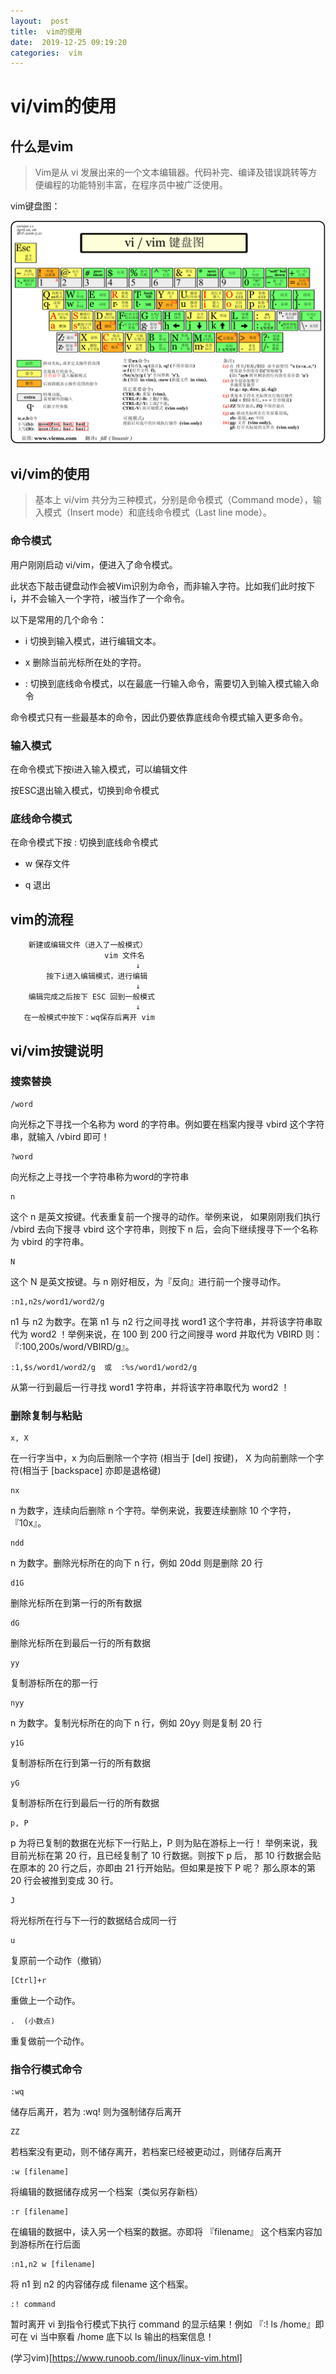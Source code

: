 ```yaml
---
layout:  post
title:  vim的使用 
date:  2019-12-25 09:19:20
categories:  vim
---
```



# vi/vim的使用


## 什么是vim

>Vim是从 vi 发展出来的一个文本编辑器。代码补完、编译及错误跳转等方便编程的功能特别丰富，在程序员中被广泛使用。

vim键盘图：

![vim](/assets/vim/vim.gif)


## vi/vim的使用

>基本上 vi/vim 共分为三种模式，分别是命令模式（Command mode），输入模式（Insert mode）和底线命令模式（Last line mode）。


### 命令模式

用户刚刚启动 vi/vim，便进入了命令模式。

此状态下敲击键盘动作会被Vim识别为命令，而非输入字符。比如我们此时按下i，并不会输入一个字符，i被当作了一个命令。

以下是常用的几个命令：

+ i 切换到输入模式，进行编辑文本。

+ x 删除当前光标所在处的字符。

+ : 切换到底线命令模式，以在最底一行输入命令，需要切入到输入模式输入命令

命令模式只有一些最基本的命令，因此仍要依靠底线命令模式输入更多命令。


### 输入模式

在命令模式下按i进入输入模式，可以编辑文件

按ESC退出输入模式，切换到命令模式


### 底线命令模式

在命令模式下按 : 切换到底线命令模式

+ w 保存文件

+ q 退出


## vim的流程

        新建或编辑文件（进入了一般模式）
                         vim 文件名
                                ↓
            按下i进入编辑模式，进行编辑
                                ↓
        编辑完成之后按下 ESC 回到一般模式
                                ↓
       在一般模式中按下：wq保存后离开 vim


## vi/vim按键说明


### 搜索替换


	/word  	
		
向光标之下寻找一个名称为 word 的字符串。例如要在档案内搜寻 vbird 这个字符串，就输入 /vbird 即可！ 



	?word
	
向光标之上寻找一个字符串称为word的字符串



	n
	
这个 n 是英文按键。代表重复前一个搜寻的动作。举例来说， 如果刚刚我们执行 /vbird 去向下搜寻 vbird 这个字符串，则按下 n 后，会向下继续搜寻下一个名称为 vbird 的字符串。



	N
	
这个 N 是英文按键。与 n 刚好相反，为『反向』进行前一个搜寻动作。



	:n1,n2s/word1/word2/g
	
n1 与 n2 为数字。在第 n1 与 n2 行之间寻找 word1 这个字符串，并将该字符串取代为 word2 ！举例来说，在 100 到 200 行之间搜寻 word 并取代为 VBIRD 则：『:100,200s/word/VBIRD/g』。



	:1,$s/word1/word2/g  或  :%s/word1/word2/g

从第一行到最后一行寻找 word1 字符串，并将该字符串取代为 word2 ！


### 删除复制与粘贴

	x, X
	
在一行字当中，x 为向后删除一个字符 (相当于 [del] 按键)， X 为向前删除一个字符(相当于 [backspace] 亦即是退格键)



	nx
	
n 为数字，连续向后删除 n 个字符。举例来说，我要连续删除 10 个字符， 『10x』。



	ndd
	
n 为数字。删除光标所在的向下 n 行，例如 20dd 则是删除 20 行



	d1G
	
删除光标所在到第一行的所有数据



	dG
	
删除光标所在到最后一行的所有数据



	yy
	
复制游标所在的那一行



	nyy
	
n 为数字。复制光标所在的向下 n 行，例如 20yy 则是复制 20 行



	y1G
	
复制游标所在行到第一行的所有数据



	yG
	
复制游标所在行到最后一行的所有数据



	p, P
	
p 为将已复制的数据在光标下一行贴上，P 则为贴在游标上一行！ 举例来说，我目前光标在第 20 行，且已经复制了 10 行数据。则按下 p 后， 那 10 行数据会贴在原本的 20 行之后，亦即由 21 行开始贴。但如果是按下 P 呢？ 那么原本的第 20 行会被推到变成 30 行。



	J
	
将光标所在行与下一行的数据结合成同一行



	u
	
复原前一个动作（撤销）



	[Ctrl]+r
	
重做上一个动作。



	.  (小数点)
	
重复做前一个动作。


### 指令行模式命令

	:wq
	
储存后离开，若为 :wq! 则为强制储存后离开
	
	
	
	ZZ
	
若档案没有更动，则不储存离开，若档案已经被更动过，则储存后离开



	:w [filename]
	
将编辑的数据储存成另一个档案（类似另存新档）



	:r [filename]
	
在编辑的数据中，读入另一个档案的数据。亦即将 『filename』 这个档案内容加到游标所在行后面



	:n1,n2 w [filename]
	
将 n1 到 n2 的内容储存成 filename 这个档案。



	:! command
	
暂时离开 vi 到指令行模式下执行 command 的显示结果！例如
『:! ls /home』即可在 vi 当中察看 /home 底下以 ls 输出的档案信息！







(学习vim)[https://www.runoob.com/linux/linux-vim.html]
